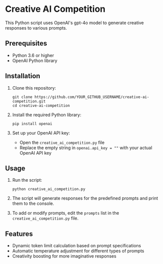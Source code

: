 # Creative AI Competition

This Python script uses OpenAI's gpt-4o model to generate creative responses to various prompts.

## Prerequisites

- Python 3.6 or higher
- OpenAI Python library

## Installation

1. Clone this repository:
    ```
    git clone https://github.com/YOUR_GITHUB_USERNAME/creative-ai-competition.git
    cd creative-ai-competition
    ```

2. Install the required Python library:
    ```
    pip install openai
    ```

3. Set up your OpenAI API key:
    - Open the `creative_ai_competition.py` file
    - Replace the empty string in `openai.api_key = ""` with your actual OpenAI API key

## Usage

1. Run the script:
    ```
    python creative_ai_competition.py
    ```

2. The script will generate responses for the predefined prompts and print them to the console.

3. To add or modify prompts, edit the `prompts` list in the `creative_ai_competition.py` file.

## Features

- Dynamic token limit calculation based on prompt specifications
- Automatic temperature adjustment for different types of prompts
- Creativity boosting for more imaginative responses
